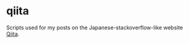 # qiita
Scripts used for my posts on the Japanese-stackoverflow-like website [Qiita](https://qiita.com/katsu1110).
